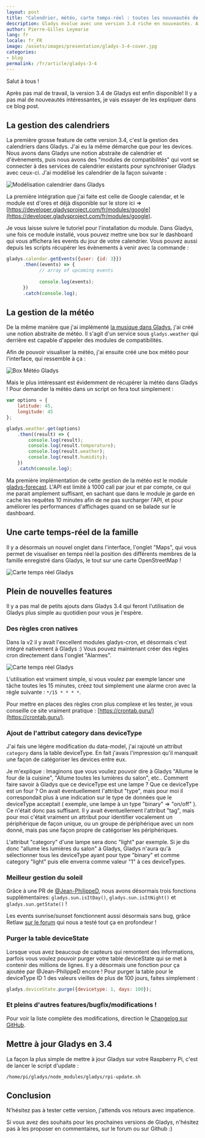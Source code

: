 ```yaml
---
layout: post
title: "Calendrier, météo, carte temps-réel : toutes les nouveautés de Gladys 3.4 !"
description: Gladys évolue avec une version 3.4 riche en nouveautés. A découvrir dans cet article !
author: Pierre-Gilles Leymarie
lang: fr
locale: fr_FR
image: /assets/images/presentation/gladys-3-4-cover.jpg
categories:
- blog
permalink: /fr/article/gladys-3-4
---
```


Salut à tous !

Après pas mal de travail, la version 3.4 de Gladys est enfin disponible! Il y a pas mal de nouveautés intéressantes, je vais essayer de les expliquer dans ce blog post.

## La gestion des calendriers

La première grosse feature de cette version 3.4, c'est la gestion des calendriers dans Gladys. J'ai eu la même démarche que pour les devices. Nous avons dans Gladys une notion abstraite de calendrier et d'évènements, puis nous avons des "modules de compatibilités" qui vont se connecter à des services de calendrier existants pour synchroniser Gladys avec ceux-ci. J'ai modélisé les calendrier de la façon suivante :

<img src="/assets/images/articles/gladys-3-4/calendar.png" alt="Modélisation calendrier dans Gladys" class="img-responsive" />

La première intégration que j'ai faite est celle de Google calendar, et le module est d'ores et déjà disponible sur le store ici => [https://developer.gladysproject.com/fr/modules/google](https://developer.gladysproject.com/fr/modules/google).

Je vous laisse suivre le tutoriel pour l'installation du module. Dans Gladys, une fois ce module installé, vous pouvez mettre une box sur le dashboard qui vous affichera les events du jour de votre calendrier. Vous pouvez aussi depuis les scripts récupérer les évènements à venir avec la commande : 

```javascript
gladys.calendar.getEvents({user: {id: 3}})
	  .then((events) => {
	  		// array of upcoming events
	  		
	  		console.log(events);
	  })
	  .catch(console.log);
```

## La gestion de la météo

De la même manière que j'ai implémenté [la musique dans Gladys](https://gladysproject.com/fr/article/gerer-musique-gladys-sonos), j'ai créé une notion abstraite de météo. Il s'agit d'un service sous `gladys.weather` qui derrière est capable d'appeler des modules de compatibilités.

Afin de pouvoir visualiser la météo, j'ai ensuite créé une box météo pour l'interface, qui ressemble à ça :

<img src="/assets/images/articles/gladys-3-4/box-weather.jpg" alt="Box Météo Gladys" class="img-responsive" />

Mais le plus intéressant est évidemment de récupérer la météo dans Gladys ! Pour demander la météo dans un script on fera tout simplement :

```javascript
var options = {
    latitude: 45,
    longitude: 45
};

gladys.weather.get(options)
    .then((result) => {
        console.log(result);
        console.log(result.temperature);
        console.log(result.weather);
        console.log(result.humidity);
    })
    .catch(console.log);
```

Ma première implémentation de cette gestion de la météo est le module [gladys-forecast](http://developer.gladysproject.com/fr/modules/forecast). L'API est limité à 1000 call par jour et par compte, ce qui me parait amplement suffisant, en sachant que dans le module je garde en cache les requêtes 10 minutes afin de ne pas surcharger l'API, et pour améliorer les performances d'affichages quand on se balade sur le dashboard.

## Une carte temps-réel de la famille

Il y a désormais un nouvel onglet dans l'interface, l'onglet "Maps", qui vous permet de visualiser en temps réel la position des différents membres de la famille enregistré dans Gladys, le tout sur une carte OpenStreetMap !

<img src="/assets/images/articles/gladys-3-4/family-map.jpg" alt="Carte temps réel Gladys" class="img-responsive" />

## Plein de nouvelles features

Il y a pas mal de petits ajouts dans Gladys 3.4 qui feront l'utilisation de Gladys plus simple au quotidien pour vous je l'espère.

### Des règles cron natives

Dans la v2 il y avait l'excellent modules gladys-cron, et désormais c'est intégré nativement à Gladys :) Vous pouvez maintenant créer des règles cron directement dans l'onglet "Alarmes".

<img src="/assets/images/articles/gladys-3-4/cron-rules.jpg" alt="Carte temps réel Gladys" class="img-responsive" />

L'utilisation est vraiment simple, si vous voulez par exemple lancer une tâche toutes les 15 minutes, créez tout simplement une alarme cron avec la règle suivante : `*/15 * * * *`.

Pour mettre en places des règles cron plus complexe et les tester, je vous conseille ce site vraiment pratique : [https://crontab.guru/](https://crontab.guru/).

### Ajout de l'attribut category dans deviceType

J'ai fais une légère modification du data-model, j'ai rajouté un attribut `category` dans la table deviceType. En fait j'avais l'impression qu'il manquait une façon de catégoriser les devices entre eux. 

Je m'explique : Imaginons que vous vouliez pouvoir dire à Gladys "Allume le four de la cuisine", "Allume toutes les lumières du salon", etc.. Comment faire savoir à Gladys que ce deviceType est une lampe ? Que ce deviceType est un four ? On avait éventuellement l'attribut "type", mais pour moi il correspondait plus à une indication sur le type de données que le deviceType acceptait ( exemple, une lampe à un type "binary" => "on/off" ). Ce n'était donc pas suffisant. Il y avait éventuellement l'attribut "tag", mais pour moi c'était vraiment un attribut pour identifier vocalement un périphérique de façon unique, ou un groupe de périphérique avec un nom donné, mais pas une façon propre de catégoriser les périphériques.

L'attribut "category" d'une lampe sera donc "light" par exemple. Si je dis donc "allume les lumières du salon" à Gladys, Gladys n'aura qu'à sélectionner tous les deviceType ayant pour type "binary" et comme category "light" puis elle enverra comme valeur "1" à ces deviceTypes.

### Meilleur gestion du soleil 

Grâce à une PR de [@Jean-PhilippeD](https://github.com/Jean-PhilippeD), nous avons désormais trois fonctions supplémentaires: `gladys.sun.isItDay()`, `gladys.sun.isItNight()` et `gladys.sun.getState()` !

Les events sunrise/sunset fonctionnent aussi désormais sans bug, grâce Retlaw [sur le forum](https://gladysproject.com/forum/viewtopic.php?f=33&t=6596) qui nous a testé tout ça en profondeur !

### Purger la table deviceState

Lorsque vous avez beaucoup de capteurs qui remontent des informations, parfois vous voulez pouvoir purger votre table deviceState qui se met à contenir des millions de lignes. Il y a désormais une fonction pour ça ajoutée par @Jean-PhilippeD encore ! Pour purger la table pour le deviceType ID 1 des valeurs vieilles de plus de 100 jours, faites simplement :

```javascript
gladys.deviceState.purge({devicetype: 1, days: 100});
```

### Et pleins d'autres features/bugfix/modifications !

Pour voir la liste complète des modifications, direction le [Changelog sur GitHub](https://github.com/GladysProject/Gladys/blob/master/CHANGELOG.md).

## Mettre à jour Gladys en 3.4

La façon la plus simple de mettre à jour Gladys sur votre Raspberry Pi, c'est de lancer le script d'update :

```
/home/pi/gladys/node_modules/gladys/rpi-update.sh
```

## Conclusion

N'hésitez pas à tester cette version, j'attends vos retours avec impatience. 

Si vous avez des souhaits pour les prochaines versions de Gladys, n'hésitez pas à les proposer en commentaires, sur le forum ou sur Github :)